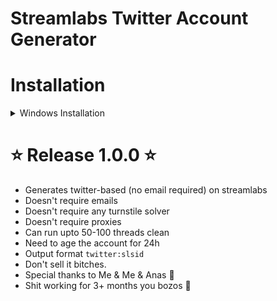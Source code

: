 # Streamlabs Twitter Account Generator

# Installation

<details>
<summary>Windows Installation</summary>
<br>

1. Install [Python](https://www.python.org/downloads/) [ 3.10+ ]
2. Install [Visual Studio Code](https://code.visualstudio.com/)
```bash
1. Download this Project
2. pip install os datetime itertools requests colorama
3. run "py main.py"
4. and let it do it's magic 😙
```
</details>

# ⭐ Release 1.0.0 ⭐

- Generates twitter-based (no email required) on streamlabs
- Doesn't require emails
- Doesn't require any turnstile solver
- Doesn't require proxies
- Can run upto 50-100 threads clean
- Need to age the account for 24h
- Output format `twitter:slsid`
- Don't sell it bitches.
- Special thanks to Me & Me & Anas 💖
- Shit working for 3+ months you bozos 🤣
